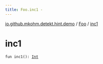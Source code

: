 ```yaml
---
title: Foo.inc1 - 
---
```


[io.github.mkohm.detekt.hint.demo](../index.html) / [Foo](index.html) / [inc1](./inc1.html)

# inc1

`fun inc1(): `[`Int`](https://kotlinlang.org/api/latest/jvm/stdlib/kotlin/-int/index.html)